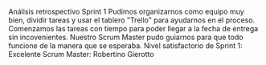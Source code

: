 Análisis retrospectivo Sprint 1
Pudimos organizarnos como equipo muy bien, dividir tareas y usar el tablero "Trello" para ayudarnos en el proceso. Comenzamos las tareas con tiempo para poder llegar a la fecha de entrega sin incovenientes. Nuestro Scrum Master pudo guiarnos para que todo funcione de la manera que se esperaba. 
Nivel satisfactorio de Sprint 1: Excelente
Scrum Master: Robertino Gierotto 